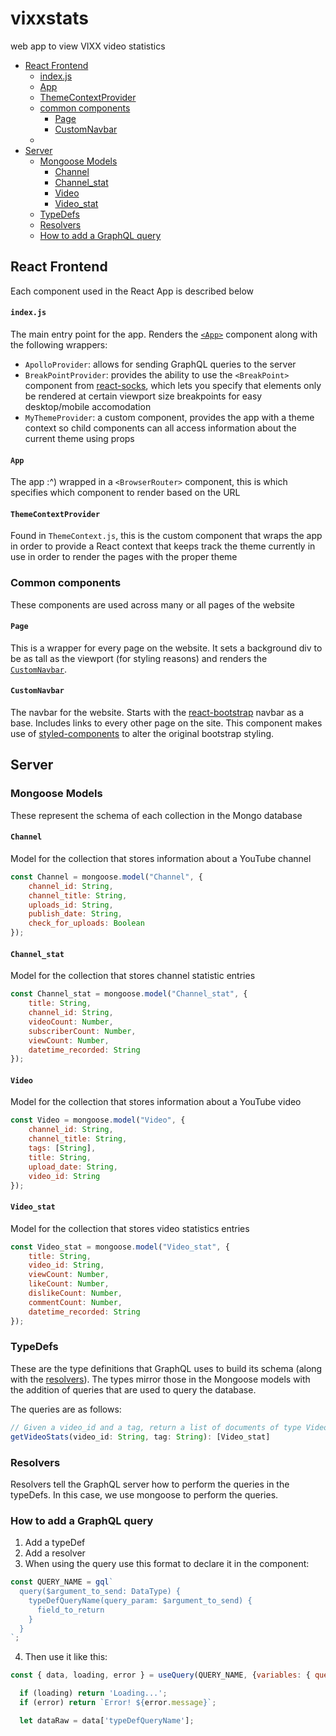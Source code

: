 # vixxstats
web app to view VIXX video statistics

- [React Frontend](#react-frontend)
    - [index.js](#indexjs)
    - [App](#app)
    - [ThemeContextProvider](#themecontextprovider)
    - [common components](#common-components)
         - [Page](#page)
         - [CustomNavbar](#customnavbar)
    -
- [Server](#server)
    - [Mongoose Models](#mongoose-models)
        - [Channel](#channel)
        - [Channel_stat](#channel_stat)
        - [Video](#video)
        - [Video_stat](#video_stat)
    - [TypeDefs](#typedefs)
    - [Resolvers](#resolvers)
    - [How to add a GraphQL query](#how-to-add-a-graphql-query)



## React Frontend
Each component used in the React App is described below

#### `index.js`
The main entry point for the app. Renders the [`<App>`](#app) component along with the following wrappers:
- `ApolloProvider`:  allows for sending GraphQL queries to the server
- `BreakPointProvider`: provides the ability to use the `<BreakPoint>` component from [react-socks](https://github.com/flexdinesh/react-socks), which lets you specify that elements only be rendered at certain viewport size breakpoints for easy desktop/mobile accomodation
- `MyThemeProvider`: a custom component, provides the app with a theme context so child components can all access information about the current theme using props

#### `App`
The app :^) wrapped in a `<BrowserRouter>` component, this is which specifies which component to render based on the URL

#### `ThemeContextProvider`
Found in `ThemeContext.js`, this is the custom component that wraps the app in order to provide a React context that keeps track the theme currently in use in order to render the pages with the proper theme

### Common components
These components are used across many or all pages of the website

#### `Page`
This is a wrapper for every page on the website. It sets a background div to be as tall as the viewport (for styling reasons) and renders the [`CustomNavbar`](#customnavbar).

#### `CustomNavbar`
The navbar for the website. Starts with the  [react-bootstrap](https://react-bootstrap.github.io/) navbar as a base. Includes links to every other page on the site. This component makes use of [styled-components](https://www.styled-components.com/) to alter the original bootstrap styling.


## Server

### Mongoose Models
These represent the schema of each collection in the Mongo database

#### `Channel`
Model for the collection that stores information about a YouTube channel

```js
const Channel = mongoose.model("Channel", {
    channel_id: String,
    channel_title: String,
    uploads_id: String,
    publish_date: String,
    check_for_uploads: Boolean
});
```

#### `Channel_stat`
Model for the collection that stores channel statistic entries

```js
const Channel_stat = mongoose.model("Channel_stat", {
    title: String,
    channel_id: String,
    videoCount: Number,
    subscriberCount: Number,
    viewCount: Number,
    datetime_recorded: String
});
```

#### `Video`
Model for the collection that stores information about a YouTube video

```js
const Video = mongoose.model("Video", {
    channel_id: String,
    channel_title: String,
    tags: [String],
    title: String,
    upload_date: String,
    video_id: String
});
```

#### `Video_stat`
Model for the collection that stores video statistics entries

```js
const Video_stat = mongoose.model("Video_stat", {
    title: String,
    video_id: String,
    viewCount: Number,
    likeCount: Number,
    dislikeCount: Number,
    commentCount: Number,
    datetime_recorded: String
});
```


### TypeDefs
These are the type definitions that GraphQL uses to build its schema (along with the [resolvers](#resolvers)). The types mirror those in the Mongoose models with the addition of queries that are used to query the database.

The queries are as follows:
```js
// Given a video_id and a tag, return a list of documents of type Video_stat
getVideoStats(video_id: String, tag: String): [Video_stat]
```


### Resolvers
Resolvers tell the GraphQL server how to perform the queries in the typeDefs. In this case, we use mongoose to perform the queries.


### How to add a GraphQL query
1. Add a typeDef
2. Add a resolver
3. When using the query use this format to declare it in the component:
```js
const QUERY_NAME = gql`
  query($argument_to_send: DataType) {
    typeDefQueryName(query_param: $argument_to_send) {
      field_to_return
    }
  }
`;
```
4. Then use it like this:
```js
const { data, loading, error } = useQuery(QUERY_NAME, {variables: { query_param: 'argument' }});

  if (loading) return 'Loading...';
  if (error) return `Error! ${error.message}`;

  let dataRaw = data['typeDefQueryName'];
```

